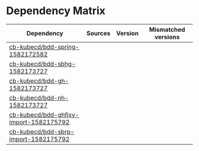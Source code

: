 # Dependency Matrix

Dependency | Sources | Version | Mismatched versions
---------- | ------- | ------- | -------------------
[cb-kubecd/bdd-spring-1582172582](https://github.com/cb-kubecd/bdd-spring-1582172582.git) |  | []() | 
[cb-kubecd/bdd-sbhg-1582173727](https://github.com/cb-kubecd/bdd-sbhg-1582173727.git) |  | []() | 
[cb-kubecd/bdd-gh-1582173727](https://github.com/cb-kubecd/bdd-gh-1582173727.git) |  | []() | 
[cb-kubecd/bdd-nh-1582173727](https://github.com/cb-kubecd/bdd-nh-1582173727.git) |  | []() | 
[cb-kubecd/bdd-ghfjxy-import-1582175792](https://github.com/cb-kubecd/bdd-ghfjxy-import-1582175792.git) |  | []() | 
[cb-kubecd/bdd-sbrp-import-1582175792](https://github.com/cb-kubecd/bdd-sbrp-import-1582175792.git) |  | []() | 
